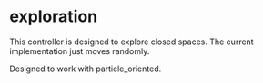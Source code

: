 # exploration
This controller is designed to explore closed spaces. The current implementation just moves randomly.

Designed to work with particle_oriented.